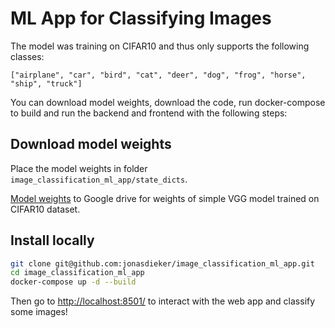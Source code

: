 # ML App for Classifying Images

The model was training on CIFAR10 and thus only supports the following classes:

`
["airplane",
"car",
"bird",
"cat",
"deer",
"dog",
"frog",
"horse",
"ship",
"truck"]
`

You can download model weights, download the code, run docker-compose to build and run the backend and frontend with the following steps:

## Download model weights

Place the model weights in folder `image_classification_ml_app/state_dicts`.

[Model weights](https://drive.google.com/file/d/1-ExlM56fxIL3cfIVpp-rckUXEAXBLt2j/view?usp=share_link) to Google drive for weights of simple VGG model trained on CIFAR10 dataset.

## Install locally

```bash
git clone git@github.com:jonasdieker/image_classification_ml_app.git
cd image_classification_ml_app
docker-compose up -d --build
```

Then go to [http://localhost:8501/](http://localhost:8501/) to interact with the web app and classify some images!
